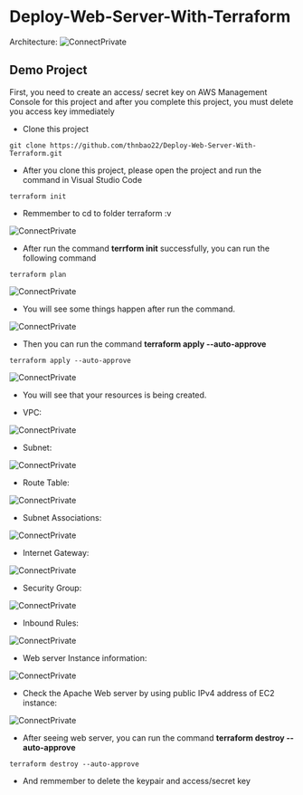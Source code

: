 # Deploy-Web-Server-With-Terraform

Architecture:
![ConnectPrivate](images/Architecture.drawio.png)

## Demo Project

First, you need to create an access/ secret key on AWS Management Console for this project and after you complete this project, you must delete you access key immediately

- Clone this project
```
git clone https://github.com/thnbao22/Deploy-Web-Server-With-Terraform.git
```

- After you clone this project, please open the project and run the command in Visual Studio Code
```
terraform init
```
- Remmember to cd to folder terraform :v

![ConnectPrivate](images/14.png)



- After run the command **terrform init** successfully, you can run the following command
```
terraform plan
```

![ConnectPrivate](images/1.png)

- You will see some things happen after run the command.

![ConnectPrivate](images/2.png)

- Then you can run the command **terraform apply --auto-approve**
```
terraform apply --auto-approve
```

![ConnectPrivate](images/4.png)

- You will see that your resources is being created.

- VPC:
  
![ConnectPrivate](images/5.png)

- Subnet:

![ConnectPrivate](images/6.png)

- Route Table:

![ConnectPrivate](images/7.png)

- Subnet Associations:

![ConnectPrivate](images/8.png)

- Internet Gateway:

![ConnectPrivate](images/9.png)

- Security Group:

![ConnectPrivate](images/10.png)

- Inbound Rules:

![ConnectPrivate](images/11.png)

- Web server Instance information:

![ConnectPrivate](images/12.png)

- Check the Apache Web server by using public IPv4 address of EC2 instance:

![ConnectPrivate](images/13.png)

- After seeing web server, you can run the command **terraform destroy --auto-approve**
```
terraform destroy --auto-approve
``` 
- And remmember to delete the keypair and access/secret key
